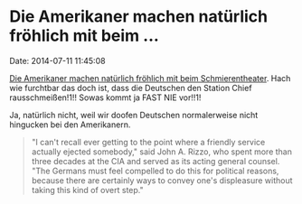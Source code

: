 Die Amerikaner machen natürlich fröhlich mit beim \...
======================================================

Date: 2014-07-11 11:45:08

[Die Amerikaner machen natürlich fröhlich mit beim
Schmierentheater](http://www.washingtonpost.com/world/europe/germany-expels-us-intelligence-station-chief-over-spying-allegations/2014/07/10/dc60b1f0-083c-11e4-8a6a-19355c7e870a_story.html).
Hach wie furchtbar das doch ist, dass die Deutschen den Station Chief
rausschmeißen!1!! Sowas kommt ja FAST NIE vor!!1!

Ja, natürlich nicht, weil wir doofen Deutschen normalerweise nicht
hingucken bei den Amerikanern.

> "I can't recall ever getting to the point where a friendly service
> actually ejected somebody," said John A. Rizzo, who spent more than
> three decades at the CIA and served as its acting general counsel.
> "The Germans must feel compelled to do this for political reasons,
> because there are certainly ways to convey one's displeasure without
> taking this kind of overt step."
